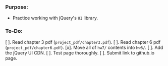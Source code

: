 ### Purpose:
- Practice working with jQuery's `UI` library.

### To-Do:
[ ]. Read chapter 3 pdf (`project_pdf/chapter3.pdf`).
[ ]. Read chapter 6 pdf (`project_pdf/chapter6.pdf`).
[x]. Move all of `hw7/` contents into `hw8/`.
[ ]. Add the jQuery UI CDN.
[ ]. Test page thoroughly.
[ ]. Submit link to github.io page.
